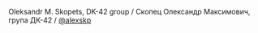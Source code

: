 Oleksandr M. Skopets, DK-42 group / Скопец Олександр Максимович, група ДК-42 / [@alexskp](https://github.com/alexskp)